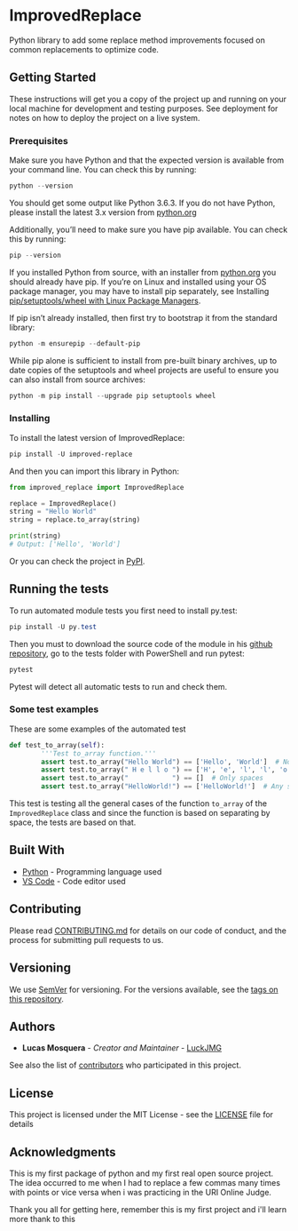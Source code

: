 # ImprovedReplace

Python library to add some replace method improvements focused on common replacements to optimize code.

## Getting Started

These instructions will get you a copy of the project up and running on your local machine for development and testing purposes. See deployment for notes on how to deploy the project on a live system.

### Prerequisites

Make sure you have Python and that the expected version is available from your command line. You can check this by running:

``` PowerShell
python --version
```

You should get some output like Python 3.6.3. If you do not have Python, please install the latest 3.x version from [python.org](https://python.org)

Additionally, you’ll need to make sure you have pip available. You can check this by running:

``` PowerShell
pip --version
```

If you installed Python from source, with an installer from [python.org](https://python.org) you should already have pip. If you’re on Linux and installed using your OS package manager, you may have to install pip separately, see Installing [pip/setuptools/wheel with Linux Package Managers](https://packaging.python.org/guides/installing-using-linux-tools/).

If pip isn’t already installed, then first try to bootstrap it from the standard library:

``` PowerShell
python -m ensurepip --default-pip
```

While pip alone is sufficient to install from pre-built binary archives, up to date copies of the setuptools and wheel projects are useful to ensure you can also install from source archives:

``` PowerShell
python -m pip install --upgrade pip setuptools wheel
```

### Installing

To install the latest version of ImprovedReplace:

``` PowerShell
pip install -U improved-replace
```

And then you can import this library in Python:

``` Python
from improved_replace import ImprovedReplace

replace = ImprovedReplace()
string = "Hello World"
string = replace.to_array(string)

print(string)
# Output: ['Hello', 'World']
```

Or you can check the project in [PyPI](https://pypi.org/project/improved-replace/).

## Running the tests

To run automated module tests you first need to install py.test:

``` PowerShell
pip install -U py.test
```

Then you must to download the source code of the module in his [github repository](https://github.com/LuckJMG/ImprovedReplace), go to the tests folder with PowerShell and run pytest:

``` PowerShell
pytest
```

Pytest will detect all automatic tests to run and check them.

### Some test examples

These are some examples of the automated test

```Python
def test_to_array(self):
        '''Test to_array function.'''
        assert test.to_array("Hello World") == ['Hello', 'World']  # Normal string
        assert test.to_array(" H e l l o ") == ['H', 'e', 'l', 'l', 'o']  # Many spaces
        assert test.to_array("           ") == []  # Only spaces
        assert test.to_array("HelloWorld!") == ['HelloWorld!']  # Any spaces
```

This test is testing all the general cases of the function `to_array` of the `ImprovedReplace` class and since
the function is based on separating by space, the tests are based on that.

## Built With

- [Python](https://www.python.org) - Programming language used
- [VS Code](https://code.visualstudio.com/) - Code editor used

## Contributing

Please read [CONTRIBUTING.md](CONTRIBUTING.md) for details on our code of conduct, and the process for submitting pull requests to us.

## Versioning

We use [SemVer](http://semver.org/) for versioning. For the versions available, see the [tags on this repository](https://github.com/LuckJMG/ImprovedReplace/tags).

## Authors

- **Lucas Mosquera** - _Creator and Maintainer_ - [LuckJMG](https://github.com/LuckJMG)

See also the list of [contributors](https://github.com/LuckJMG/ImprovedReplace/contributors) who participated in this project.

## License

This project is licensed under the MIT License - see the [LICENSE](LICENSE) file for details

## Acknowledgments

This is my first package of python and my first real open source project. The idea occurred to me when I had to
replace a few commas many times with points or vice versa when i was practicing in the URI Online Judge.

Thank you all for getting here, remember this is my first project and i'll learn more thank to this
